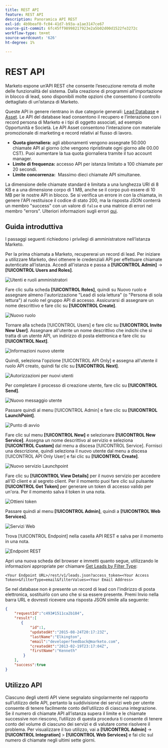 ```yaml
---
title: REST API
feature: REST API
description: Panoramica API REST
exl-id: 4b9beaf0-fc04-41d7-b93a-a1ae3147ce67
source-git-commit: 6fc45ff98998217923e2a5b02d00d1522fe3272c
workflow-type: tm+mt
source-wordcount: '626'
ht-degree: 1%

---
```


# REST API

Marketo espone un’API REST che consente l’esecuzione remota di molte delle funzionalità del sistema. Dalla creazione di programmi all’importazione in blocco di lead, sono disponibili molte opzioni che consentono il controllo dettagliato di un’istanza di Marketo.

Queste API in genere rientrano in due categorie generali: [Lead Database](https://developer.adobe.com/marketo-apis/api/mapi/) e [Asset](https://developer.adobe.com/marketo-apis/api/asset/). Le API del database lead consentono il recupero e l’interazione con i record persona di Marketo e i tipi di oggetto associati, ad esempio Opportunità e Società. Le API Asset consentono l’interazione con materiale promozionale di marketing e record relativi al flusso di lavoro.

- **Quota giornaliera:** agli abbonamenti vengono assegnate 50.000 chiamate API al giorno (che vengono ripristinate ogni giorno alle 00.00 CST). Puoi aumentare la tua quota giornaliera tramite il tuo account manager.
- **Limite di frequenza:** accesso API per istanza limitato a 100 chiamate per 20 secondi.
- **Limite concorrenza:**  Massimo dieci chiamate API simultanee.

La dimensione delle chiamate standard è limitata a una lunghezza URI di 8 KB e a una dimensione corpo di 1 MB, anche se il corpo può essere di 10 MB per le nostre API in blocco. Se si verifica un errore in con la chiamata, in genere l&#39;API restituisce il codice di stato 200, ma la risposta JSON conterrà un membro &quot;success&quot; con un valore di `false` e una matrice di errori nel membro &quot;errors&quot;. Ulteriori informazioni sugli errori [qui](error-codes.md).

## Guida introduttiva

I passaggi seguenti richiedono i privilegi di amministratore nell’istanza Marketo.

Per la prima chiamata a Marketo, recupererai un record di lead. Per iniziare a utilizzare Marketo, devi ottenere le credenziali API per effettuare chiamate autenticate all’istanza. Accedi all&#39;istanza e passa a **[!UICONTROL Admin]** -> **[!UICONTROL Users and Roles]**.

![Utenti e ruoli amministratori](assets/admin-users-and-roles.png)

Fare clic sulla scheda **[!UICONTROL Roles]**, quindi su Nuovo ruolo e assegnare almeno l&#39;autorizzazione &quot;Lead di sola lettura&quot; (o &quot;Persona di sola lettura&quot;) al ruolo nel gruppo API di accesso. Assicurarsi di assegnare un nome descrittivo e fare clic su **[!UICONTROL Create]**.

![Nuovo ruolo](assets/new-role.png)

Tornare alla scheda [!UICONTROL Users] e fare clic su **[!UICONTROL Invite New User]**. Assegnare all&#39;utente un nome descrittivo che indichi che si tratta di un utente API, un indirizzo di posta elettronica e fare clic su **[!UICONTROL Next]**.

![Informazioni nuovo utente](assets/new-user-info.png)

Quindi, seleziona l&#39;opzione [!UICONTROL API Only] e assegna all&#39;utente il ruolo API creato, quindi fai clic su **[!UICONTROL Next]**.

![Autorizzazioni per nuovi utenti](assets/new-user-permissions.png)

Per completare il processo di creazione utente, fare clic su **[!UICONTROL Send]**.

![Nuovo messaggio utente](assets/new-user-message.png)

Passare quindi al menu [!UICONTROL Admin] e fare clic su **[!UICONTROL LaunchPoint]**.

![Punto di avvio](assets/admin-launchpoint.png)

Fare clic sul menu **[!UICONTROL New]** e selezionare **[!UICONTROL New Service]**. Assegna un nome descrittivo al servizio e seleziona **[!UICONTROL Custom]** dal menu a discesa [!UICONTROL Service]. Fornisci una descrizione, quindi seleziona il nuovo utente dal menu a discesa [!UICONTROL API Only User] e fai clic su **[!UICONTROL Create]**.

![Nuovo servizio Launchpoint](assets/admin-launchpoint-new-service.png)

Fare clic su **[!UICONTROL View Details]** per il nuovo servizio per accedere all&#39;ID client e al segreto client. Per il momento puoi fare clic sul pulsante **[!UICONTROL Get Token]** per generare un token di accesso valido per un&#39;ora. Per il momento salva il token in una nota.

![Ottieni token](assets/get-token.png)

Passare quindi al menu **[!UICONTROL Admin]**, quindi a **[!UICONTROL Web Services]**.

![Servizi Web](assets/admin-web-services.png)

Trova [!UICONTROL Endpoint] nella casella API REST e salva per il momento in una nota.

![Endpoint REST](assets/admin-web-services-rest-endpoint-1.png)

Apri una nuova scheda del browser e immetti quanto segue, utilizzando le informazioni appropriate per chiamare [Get Leads by Filter Type](https://developer.adobe.com/marketo-apis/api/mapi/#tag/Leads/operation/getLeadsByFilterUsingGET):

```
<Your Endpoint URL>/rest/v1/leads.json?access_token=<Your Access Token>&filterType=email&filterValues=<Your Email Address>
```

Se nel database non è presente un record di lead con l&#39;indirizzo di posta elettronica, sostituirlo con uno che si sa essere presente. Premi Invio nella barra URL e dovresti ricevere una risposta JSON simile alla seguente:

```json
{
    "requestId":"c493#1511ca2b184",
    "result":[
       {
           "id":1,
           "updatedAt":"2015-08-24T20:17:23Z",
           "lastName":"Elkington",
           "email":"developerfeedback@marketo.com",
           "createdAt":"2013-02-19T23:17:04Z",
           "firstName":"Kenneth"
        }
    ],
    "success":true
}
```

## Utilizzo API

Ciascuno degli utenti API viene segnalato singolarmente nel rapporto sull’utilizzo delle API, pertanto la suddivisione dei servizi web per utente consente di tenere facilmente conto dell’utilizzo di ciascuna integrazione. Se il numero di chiamate API all’istanza supera il limite e le chiamate successive non riescono, l’utilizzo di questa procedura ti consente di tenere conto del volume di ciascuno dei servizi e di valutare come risolvere il problema. Per visualizzare il tuo utilizzo, vai a **[!UICONTROL Admin]** -> **[!UICONTROL Integration]** > **[!UICONTROL Web Services]** e fai clic sul numero di chiamate negli ultimi sette giorni.
